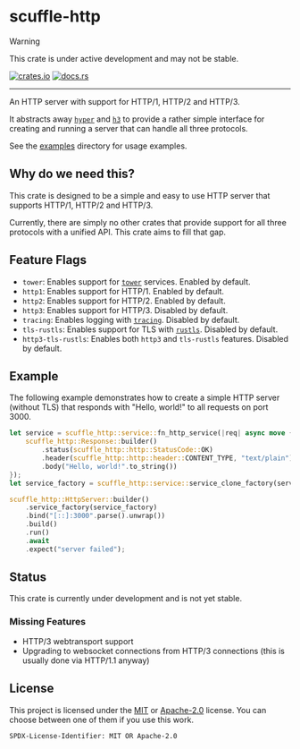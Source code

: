 # scuffle-http

> [!WARNING]  
> This crate is under active development and may not be stable.

[![crates.io](https://img.shields.io/crates/v/scuffle-http.svg)](https://crates.io/crates/scuffle-http) [![docs.rs](https://img.shields.io/docsrs/scuffle-http)](https://docs.rs/scuffle-http)

---

An HTTP server with support for HTTP/1, HTTP/2 and HTTP/3.

It abstracts away [`hyper`](https://crates.io/crates/hyper) and [`h3`](https://crates.io/crates/h3) to provide a rather simple interface for creating and running a server that can handle all three protocols.

See the [examples](./examples) directory for usage examples.

## Why do we need this?

This crate is designed to be a simple and easy to use HTTP server that supports HTTP/1, HTTP/2 and HTTP/3.

Currently, there are simply no other crates that provide support for all three protocols with a unified API.
This crate aims to fill that gap.

## Feature Flags

- `tower`: Enables support for [`tower`](https://crates.io/crates/tower) services. Enabled by default.
- `http1`: Enables support for HTTP/1. Enabled by default.
- `http2`: Enables support for HTTP/2. Enabled by default.
- `http3`: Enables support for HTTP/3. Disabled by default.
- `tracing`: Enables logging with [`tracing`](https://crates.io/crates/tracing). Disabled by default.
- `tls-rustls`: Enables support for TLS with [`rustls`](https://crates.io/crates/rustls). Disabled by default.
- `http3-tls-rustls`: Enables both `http3` and `tls-rustls` features. Disabled by default.

## Example

The following example demonstrates how to create a simple HTTP server (without TLS) that responds with "Hello, world!" to all requests on port 3000.

```rust
let service = scuffle_http::service::fn_http_service(|req| async move {
    scuffle_http::Response::builder()
        .status(scuffle_http::http::StatusCode::OK)
        .header(scuffle_http::http::header::CONTENT_TYPE, "text/plain")
        .body("Hello, world!".to_string())
});
let service_factory = scuffle_http::service::service_clone_factory(service);

scuffle_http::HttpServer::builder()
    .service_factory(service_factory)
    .bind("[::]:3000".parse().unwrap())
    .build()
    .run()
    .await
    .expect("server failed");
```

## Status

This crate is currently under development and is not yet stable.

### Missing Features

- HTTP/3 webtransport support
- Upgrading to websocket connections from HTTP/3 connections (this is usually done via HTTP/1.1 anyway)

## License

This project is licensed under the [MIT](./LICENSE.MIT) or [Apache-2.0](./LICENSE.Apache-2.0) license.
You can choose between one of them if you use this work.

`SPDX-License-Identifier: MIT OR Apache-2.0`
